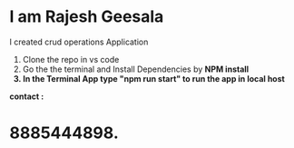 <h1>I am Rajesh Geesala </h1>
 I created crud operations Application

 1) Clone the repo in vs code
 2) Go the the terminal and Install Dependencies by <b>NPM install<b> 
 3) In the Terminal App type <b>"npm run start"<b> to run the app in local host

 contact :
 <h1>8885444898.<h1>
